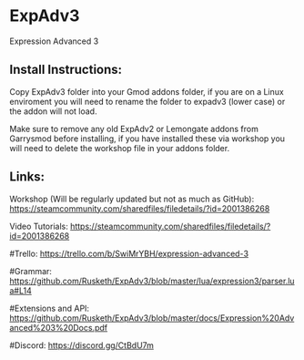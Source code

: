 # ExpAdv3
Expression Advanced 3

## Install Instructions:
Copy ExpAdv3 folder into your Gmod addons folder, if you are on a Linux enviroment you will need to rename the folder to expadv3 (lower case) or the addon will not load.

Make sure to remove any old ExpAdv2 or Lemongate addons from Garrysmod before installing, if you have installed these via workshop you will need to delete the workshop file in your addons folder.


## Links:

Workshop (Will be regularly updated but not as much as GitHub): 
https://steamcommunity.com/sharedfiles/filedetails/?id=2001386268

Video Tutorials:
https://steamcommunity.com/sharedfiles/filedetails/?id=2001386268

#Trello:
https://trello.com/b/SwiMrYBH/expression-advanced-3

#Grammar:
https://github.com/Rusketh/ExpAdv3/blob/master/lua/expression3/parser.lua#L14

#Extensions and API:
https://github.com/Rusketh/ExpAdv3/blob/master/docs/Expression%20Advanced%203%20Docs.pdf

#Discord:
https://discord.gg/CtBdU7m

